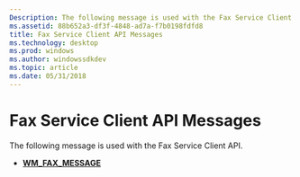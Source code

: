 ```yaml
---
Description: The following message is used with the Fax Service Client API.
ms.assetid: 88b652a3-df3f-4848-ad7a-f7b0198fdfd8
title: Fax Service Client API Messages
ms.technology: desktop
ms.prod: windows
ms.author: windowssdkdev
ms.topic: article
ms.date: 05/31/2018
---
```


# Fax Service Client API Messages

The following message is used with the Fax Service Client API.

-   [**WM\_FAX\_MESSAGE**](-mfax-wm-fax-message.md)

 

 



